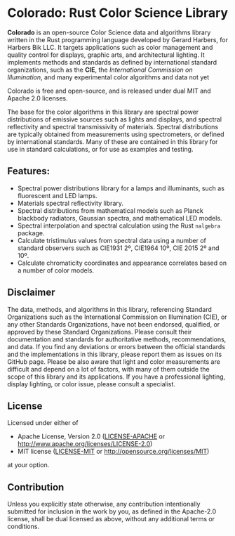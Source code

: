 # Colorado: Rust Color Science Library

**Colorado** is an open-source Color Science data and algorithms library written in the Rust programming language developed by Gerard Harbers, for Harbers Bik LLC.
It targets applications such as color management and quality control for displays, graphic arts, and architectural lighting.
It implements methods and standards as defined by international standard organizations,
such as the **CIE**, the *International Commission on Illumination*,
and many experimental color algorithms and data not yet 

Colorado is free and open-source, and is released under dual MIT and Apache 2.0 licenses.

The base for the color algorithms in this library are spectral power distributions of emissive sources such as lights and displays, 
and spectral reflectivity and spectral transmissivity of materials.
Spectral distributions are typically obtained from measurements using spectrometers, or defined by international standards.
Many of these are contained in this library for use in standard calculations, or for use as examples and testing.

## Features:
- Spectral power distributions library for a lamps and illuminants, such as fluorescent and LED lamps.
- Materials spectral reflectivity library.
- Spectral distributions from mathematical models such as Planck blackbody radiators, Gaussian spectra, and mathematical LED models.
- Spectral interpolation and spectral calculation using the Rust `nalgebra` package.
- Calculate tristimulus values from spectral data using a number of standard observers such as CIE1931 2º, CIE1964 10º, CIE 2015 2º and 10º.
- Calculate chromaticity coordinates and appearance correlates based on a number of color models.

## Disclaimer
The data, methods, and algorithms in this library, 
referencing Standard Organizations such as the International Commission on Illumination (CIE), or any other Standards Organizations, 
have not been endorsed, qualified, or approved by these Standard Organizations. 
Please consult their documentation and standards for authoritative methods, recommendations, and data. 
If you find any deviations or errors between the official standards and the implementations in this library, please report them as issues on its GitHub page.
Please be also aware that light and color measurements are difficult and depend on a lot of factors, 
with many of them outside the scope of this library and its applications. 
If you have a professional lighting, display lighting, or color issue, please consult a specialist.


## License

Licensed under either of

 * Apache License, Version 2.0
   ([LICENSE-APACHE](LICENSE-APACHE) or http://www.apache.org/licenses/LICENSE-2.0)
 * MIT license
   ([LICENSE-MIT](LICENSE-MIT) or http://opensource.org/licenses/MIT)

at your option.

## Contribution

Unless you explicitly state otherwise, any contribution intentionally submitted
for inclusion in the work by you, as defined in the Apache-2.0 license, shall be
dual licensed as above, without any additional terms or conditions.
